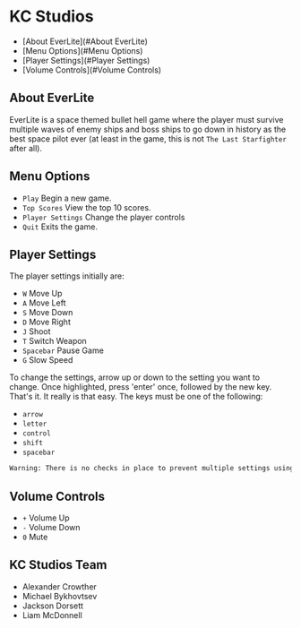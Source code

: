 # KC Studios

 - [About EverLite](#About EverLite)
 - [Menu Options](#Menu Options)
 - [Player  Settings](#Player Settings)
 - [Volume Controls](#Volume Controls)

## About EverLite

EverLite is a space themed bullet hell game where the player must survive multiple waves of enemy ships and boss ships to go down in history as the best space pilot ever (at least in the game, this is not `The Last Starfighter` after all).

## Menu Options

 - `Play` Begin a new game.
 - `Top Scores` View the top 10 scores.
 - `Player Settings` Change the player controls
 - `Quit` Exits the game.

## Player  Settings

The player settings initially are:

 - `W` Move Up
 - `A` Move Left
 - `S` Move Down
 - `D` Move Right
 - `J` Shoot
 - `T` Switch Weapon
 - `Spacebar` Pause Game
 - `G` Slow Speed

To change the settings, arrow up or down to the setting you want to change. Once highlighted, press 'enter' once, followed by the new key. That's it. It really is that easy.
The keys must be one of the following:

 - `arrow`
 - `letter`
 - `control`
 - `shift`
 - `spacebar`

```sh
Warning: There is no checks in place to prevent multiple settings using the same key.
```

## Volume Controls

 - `+` Volume Up
 - `-` Volume Down
 - `0` Mute

## KC Studios Team

 - Alexander Crowther
 - Michael Bykhovtsev
 - Jackson Dorsett
 - Liam McDonnell
